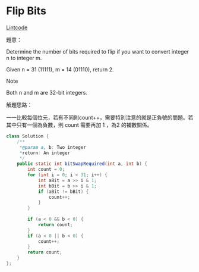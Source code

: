 # Flip Bits

[Lintcode](http://www.lintcode.com/en/problem/flip-bits/)

題意：

Determine the number of bits required to flip if you want to convert integer n to integer m.

Given n = 31 (11111), m = 14 (01110), return 2.

Note

Both n and m are 32-bit integers.

解題思路：

一一比較每個位元，若有不同則count++，需要特別注意的就是正負號的問題。若其中只有一個為負數，則 count 需要再加 1 ，為2  的補數關係。

```java
class Solution {
    /**
     *@param a, b: Two integer
     *return: An integer
     */
    public static int bitSwapRequired(int a, int b) {
        int count = 0;
        for (int i = 0; i < 31; i++) {
            int aBit = a >> i & 1;
            int bBit = b >> i & 1;
            if (aBit != bBit) {
                count++;
            }
        }
        
        if (a < 0 && b < 0) {
            return count;
        }
        if (a < 0 || b < 0) {
            count++;
        }
        return count;
    }
};
```